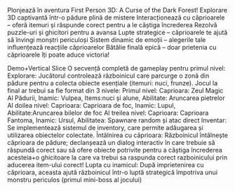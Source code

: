 Plonjează în aventura First Person 3D: A Curse of the Dark Forest!
 Explorare 3D captivantă într-o pădure plină de mistere
  Interacționează cu căprioarele – oferă itemuri și răspunde corect pentru a le câștiga încrederea
  Rezolvă puzzle-uri și ghicitori pentru a avansa
  Lupte strategice – căprioarele te ajută să învingi monștri periculoși
  Sistem dinamic de emoții – alegerile tale influențează reacțiile căprioarelor
  Bătălie finală epică – doar prietenia cu căprioarele îți poate aduce victoria!

  Demo+Vertical Slice
O secvență completă de gameplay pentru primul nivel:
Explorare:
 Jucătorul controlează războinicul care parcurge o zonă din pădure pentru a colecta obiecte esențiale (itemuri: nuci, frunze).
Jocul la final ar trebui sa fie format din 3 nivele:
Primul nivel: Caprioara: Zeul Magic Al Pădurii, Inamic: Vulpea, Items:nuci și alune, Abilitate: Aruncarea pietrelor
Al doilea nivel: Caprioara: Caprioara de foc, Inamic: Lupul, Abilitate:Aruncarea bilelor de foc
Al treilea nivel: Caprioara: Caprioara Fantoma, Inamic: Ursul, Abilitatea: Spawnare random și atac direct
Inventar:
 Se implementează sistemul de inventory, care permite adăugarea și utilizarea obiectelor colectate.
Întâlnirea cu căprioara:
 Războinicul întâlnește căprioara de pădure; declanșează un dialog interactiv în care trebuie să răspundă corect sau să ofere obiecte potrivite pentru a câștiga încrederea acesteia+o ghicitoare la care va trebui sa raspunda corect razboinicului prin aducerea item-ului corect!
Lupta cu inamicul:
 După imprietenirea cu căprioara, aceasta ajută războinicul într-o luptă strategică împotriva unui monstru periculos (primul mini-boss al jocului)
